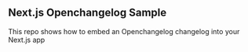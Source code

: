 ## Next.js Openchangelog Sample

This repo shows how to embed an Openchangelog changelog into your Next.js app